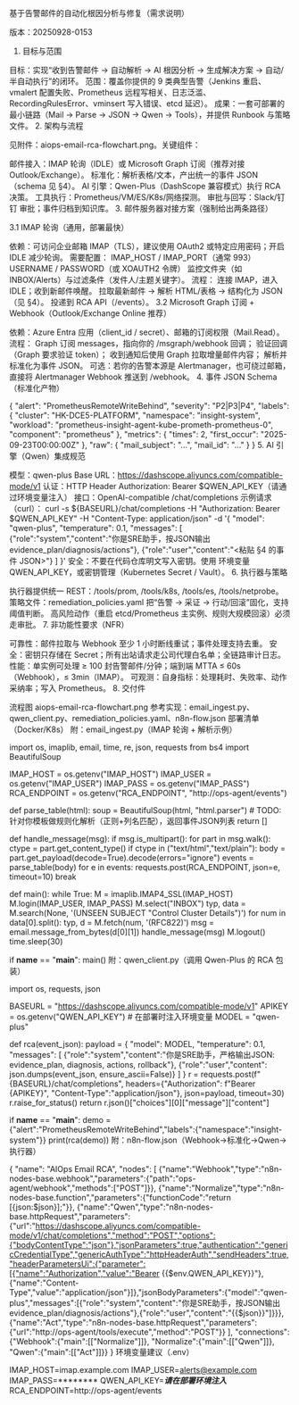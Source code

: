 基于告警邮件的自动化根因分析与修复（需求说明）

版本：20250928-0153

1. 目标与范围

目标：实现“收到告警邮件 → 自动解析 → AI 根因分析 → 生成解决方案 → 自动/半自动执行”的闭环。
范围：覆盖你提供的 9 类典型告警（Jenkins 重启、vmalert 配置失败、Prometheus 远程写相关、日志泛滥、RecordingRulesError、vminsert 写入错误、etcd 延迟）。
成果：一套可部署的最小链路（Mail → Parse → JSON → Qwen → Tools），并提供 Runbook 与策略文件。
2. 架构与流程

见附件：aiops-email-rca-flowchart.png。关键组件：

邮件接入：IMAP 轮询（IDLE）或 Microsoft Graph 订阅（推荐对接 Outlook/Exchange）。
标准化：解析表格/文本，产出统一的事件 JSON（schema 见 §4）。
AI 引擎：Qwen-Plus（DashScope 兼容模式）执行 RCA 决策。
工具执行：Prometheus/VM/ES/K8s/网络探测。
审批与回写：Slack/钉钉 审批；事件归档到知识库。
3. 邮件服务器对接方案（强制给出两条路径）

3.1 IMAP 轮询（通用，部署最快）

依赖：可访问企业邮箱 IMAP（TLS），建议使用 OAuth2 或特定应用密码；开启 IDLE 减少轮询。
需要配置：
IMAP_HOST / IMAP_PORT（通常 993）
USERNAME / PASSWORD（或 XOAUTH2 令牌）
监控文件夹（如 INBOX/Alerts）与过滤条件（发件人/主题关键字）。
流程：
连接 IMAP，进入 IDLE；收到新邮件唤醒。
拉取最新邮件 → 解析 HTML/表格 → 结构化为 JSON（见 §4）。
投递到 RCA API（/events）。
3.2 Microsoft Graph 订阅 + Webhook（Outlook/Exchange Online 推荐）

依赖：Azure Entra 应用（client_id / secret）、邮箱的订阅权限（Mail.Read）。
流程：
Graph 订阅 messages，指向你的 /msgraph/webhook 回调；
验证回调（Graph 要求验证 token）；
收到通知后使用 Graph 拉取增量邮件内容；
解析并标准化为事件 JSON。
可选：若你的告警本源是 Alertmanager，也可绕过邮箱，直接将 Alertmanager Webhook 推送到 /webhook。
4. 事件 JSON Schema（标准化产物）

{
  "alert": "PrometheusRemoteWriteBehind",
  "severity": "P2|P3|P4",
  "labels": {
    "cluster": "HK-DCE5-PLATFORM",
    "namespace": "insight-system",
    "workload": "prometheus-insight-agent-kube-prometh-prometheus-0",
    "component": "prometheus"
  },
  "metrics": {
    "times": 2,
    "first_occur": "2025-09-23T00:00:00Z"
  },
  "raw": {
    "mail_subject": "...",
    "mail_id": "..."
  }
}
5. AI 引擎（Qwen）集成规范

模型：qwen-plus
Base URL：https://dashscope.aliyuncs.com/compatible-mode/v1
认证：HTTP Header Authorization: Bearer $QWEN_API_KEY（请通过环境变量注入）
接口：OpenAI-compatible /chat/completions
示例请求（curl）：
curl -s ${BASEURL}/chat/completions  -H "Authorization: Bearer $QWEN_API_KEY"  -H "Content-Type: application/json"  -d '{
  "model": "qwen-plus",
  "temperature": 0.1,
  "messages": [
    {"role":"system","content":"你是SRE助手，按JSON输出evidence_plan/diagnosis/actions"},
    {"role":"user","content":"<粘贴 §4 的事件 JSON>"}
  ]
}'
安全：不要在代码仓库明文写入密钥。使用 环境变量 QWEN_API_KEY，或密钥管理（Kubernetes Secret / Vault）。
6. 执行器与策略

执行器提供统一 REST：/tools/prom, /tools/k8s, /tools/es, /tools/netprobe。
策略文件：remediation_policies.yaml 把“告警 → 采证 → 行动/回滚”固化，支持阈值判断。
高风险动作（重启 etcd/Prometheus 主实例、规则大规模回滚）必须走审批。
7. 非功能性要求（NFR）

可靠性：邮件拉取与 Webhook 至少 1 小时断线重试；事件处理支持去重。
安全：密钥只存储在 Secret；所有出站请求走公司代理白名单；全链路审计日志。
性能：单实例可处理 ≥ 100 封告警邮件/分钟；端到端 MTTA ≤ 60s（Webhook），≤ 3min（IMAP）。
可观测：自身指标：处理耗时、失败率、动作采纳率；写入 Prometheus。
8. 交付件

流程图 aiops-email-rca-flowchart.png
参考实现：email_ingest.py、qwen_client.py、remediation_policies.yaml、n8n-flow.json
部署清单（Docker/K8s）
附：email_ingest.py（IMAP 轮询 + 解析示例）

import os, imaplib, email, time, re, json, requests
from bs4 import BeautifulSoup

IMAP_HOST = os.getenv("IMAP_HOST")
IMAP_USER = os.getenv("IMAP_USER")
IMAP_PASS = os.getenv("IMAP_PASS")
RCA_ENDPOINT = os.getenv("RCA_ENDPOINT", "http://ops-agent/events")

def parse_table(html):
    soup = BeautifulSoup(html, "html.parser")
    # TODO: 针对你模板做规则化解析（正则+列名匹配），返回事件JSON列表
    return []

def handle_message(msg):
    if msg.is_multipart():
        for part in msg.walk():
            ctype = part.get_content_type()
            if ctype in ("text/html","text/plain"):
                body = part.get_payload(decode=True).decode(errors="ignore")
                events = parse_table(body)
                for e in events:
                    requests.post(RCA_ENDPOINT, json=e, timeout=10)
                break

def main():
    while True:
        M = imaplib.IMAP4_SSL(IMAP_HOST)
        M.login(IMAP_USER, IMAP_PASS)
        M.select("INBOX")
        typ, data = M.search(None, '(UNSEEN SUBJECT "Control Cluster Details")')
        for num in data[0].split():
            typ, d = M.fetch(num, '(RFC822)')
            msg = email.message_from_bytes(d[0][1])
            handle_message(msg)
        M.logout()
        time.sleep(30)

if __name__ == "__main__":
    main()
附：qwen_client.py（调用 Qwen-Plus 的 RCA 包装）

import os, requests, json

BASEURL = "https://dashscope.aliyuncs.com/compatible-mode/v1"
APIKEY = os.getenv("QWEN_API_KEY")  # 在部署时注入环境变量
MODEL = "qwen-plus"

def rca(event_json):
    payload = {
        "model": MODEL,
        "temperature": 0.1,
        "messages": [
            {"role":"system","content":"你是SRE助手，严格输出JSON: evidence_plan, diagnosis, actions, rollback"},
            {"role":"user","content": json.dumps(event_json, ensure_ascii=False)}
        ]
    }
    r = requests.post(f"{BASEURL}/chat/completions",
                      headers={"Authorization": f"Bearer {APIKEY}", "Content-Type":"application/json"},
                      json=payload, timeout=30)
    r.raise_for_status()
    return r.json()["choices"][0]["message"]["content"]

if __name__ == "__main__":
    demo = {"alert":"PrometheusRemoteWriteBehind","labels":{"namespace":"insight-system"}}
    print(rca(demo))
附：n8n-flow.json（Webhook→标准化→Qwen→执行器）

{
  "name": "AIOps Email RCA",
  "nodes": [
    {"name":"Webhook","type":"n8n-nodes-base.webhook","parameters":{"path":"ops-agent/webhook","methods":["POST"]}},
    {"name":"Normalize","type":"n8n-nodes-base.function","parameters":{"functionCode":"return [{json:$json}];"}},
    {"name":"Qwen","type":"n8n-nodes-base.httpRequest","parameters":{"url":"https://dashscope.aliyuncs.com/compatible-mode/v1/chat/completions","method":"POST","options":{"bodyContentType":"json"},"jsonParameters":true,"authentication":"genericCredentialType","genericAuthType":"httpHeaderAuth","sendHeaders":true,"headerParametersUi":{"parameter":[{"name":"Authorization","value":"Bearer {{$env.QWEN_API_KEY}}"},{"name":"Content-Type","value":"application/json"}]},"jsonBodyParameters":{"model":"qwen-plus","messages":[{"role":"system","content":"你是SRE助手，按JSON输出evidence_plan/diagnosis/actions"},{"role":"user","content":"{{$json}}"]}}},
    {"name":"Act","type":"n8n-nodes-base.httpRequest","parameters":{"url":"http://ops-agent/tools/execute","method":"POST"}}
  ],
  "connections": {"Webhook":{"main":[["Normalize"]]}, "Normalize":{"main":[["Qwen"]]}, "Qwen":{"main":[["Act"]]}}
}
环境变量建议（.env）

IMAP_HOST=imap.example.com
IMAP_USER=alerts@example.com
IMAP_PASS=********
QWEN_API_KEY=***请在部署环境注入***
RCA_ENDPOINT=http://ops-agent/events
